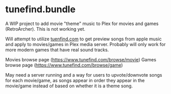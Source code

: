 # tunefind.bundle
A WIP project to add movie "theme" music to Plex for movies and games (RetroArcher). This is not working yet.

Will attempt to utilize [tuenfind.com](https://www.tunefind.com) to get preview songs from apple music and apply to movies/games in Plex media server. Probably will only work for more modern games that have real sound tracks.

Movies browse page (https://www.tunefind.com/browse/movie)
Games browse page (https://www.tunefind.com/browse/game)

May need a server running and a way for users to upvote/downvote songs for each movie/game, as songs appear in order they appear in the movie/game instead of based on whether it is a theme song.
